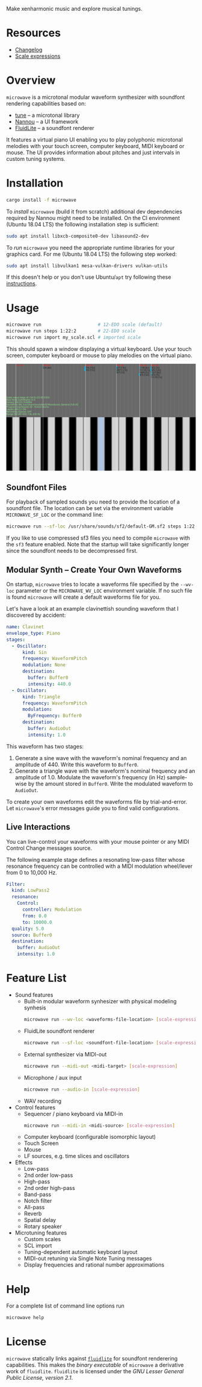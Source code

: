 Make xenharmonic music and explore musical tunings.

# Resources

- [Changelog](https://github.com/Woyten/tune/releases)
- [Scale expressions](https://crates.io/crates/tune-cli)

# Overview

`microwave` is a microtonal modular waveform synthesizer with soundfont rendering capabilities based on:

- [tune](https://crates.io/crates/tune) &ndash; a microtonal library
- [Nannou](https://nannou.cc/) &ndash; a UI framework
- [FluidLite](https://crates.io/crates/fluidlite) &ndash; a soundfont renderer

It features a virtual piano UI enabling you to play polyphonic microtonal melodies with your touch screen, computer keyboard, MIDI keyboard or mouse. The UI provides information about pitches and just intervals in custom tuning systems.

# Installation

```bash
cargo install -f microwave
```

To *install* `microwave` (build it from scratch) additional dev dependencies required by Nannou might need to be installed. On the CI environment (Ubuntu 18.04 LTS) the following installation step is sufficient:

```bash
sudo apt install libxcb-composite0-dev libasound2-dev
```

To *run* `microwave` you need the appropriate runtime libraries for your graphics card. For me (Ubuntu 18.04 LTS) the following step worked:

```bash
sudo apt install libvulkan1 mesa-vulkan-drivers vulkan-utils
```

If this doesn't help or you don't use Ubuntu/`apt` try following these [instructions](https://guide.nannou.cc/getting_started/platform-specific_setup.html).

# Usage

```bash
microwave run                     # 12-EDO scale (default)
microwave run steps 1:22:2        # 22-EDO scale
microwave run import my_scale.scl # imported scale
```

This should spawn a window displaying a virtual keyboard. Use your touch screen, computer keyboard or mouse to play melodies on the virtual piano.

![](https://github.com/Woyten/tune/raw/master/microwave/screenshot.png)

## Soundfont Files

For playback of sampled sounds you need to provide the location of a soundfont file. The location can be set via the environment variable `MICROWAVE_SF_LOC` or the command line:

```bash
microwave run --sf-loc /usr/share/sounds/sf2/default-GM.sf2 steps 1:22:2
```

If you like to use compressed sf3 files you need to compile `microwave` with the `sf3` feature enabled. Note that the startup will take significantly longer since the soundfont needs to be decompressed first.

## Modular Synth &ndash; Create Your Own Waveforms

On startup, `microwave` tries to locate a waveforms file specified by the `--wv-loc` parameter or the `MICROWAVE_WV_LOC` environment variable. If no such file is found `microwave` will create a default waveforms file for you.

Let's have a look at an example clavinettish sounding waveform that I discovered by accident:

```yml
name: Clavinet
envelope_type: Piano
stages:
  - Oscillator:
      kind: Sin
      frequency: WaveformPitch
      modulation: None
      destination:
        buffer: Buffer0
        intensity: 440.0
  - Oscillator:
      kind: Triangle
      frequency: WaveformPitch
      modulation:
        ByFrequency: Buffer0
      destination:
        buffer: AudioOut
        intensity: 1.0
```

This waveform has two stages:

1. Generate a sine wave with the waveform's nominal frequency and an amplitude of 440. Write this waveform to `Buffer0`.
1. Generate a triangle wave with the waveform's nominal frequency and an amplitude of 1.0. Modulate the waveform's frequency (in Hz) sample-wise by the amount stored in `Buffer0`. Write the modulated waveform to `AudioOut`.

To create your own waveforms edit the waveforms file by trial-and-error. Let `microwave`'s error messages guide you to find valid configurations.

## Live Interactions

You can live-control your waveforms with your mouse pointer or any MIDI Control Change messages source.

The following example stage defines a resonating low-pass filter whose resonance frequency can be controlled with a MIDI modulation wheel/lever from 0 to 10,000 Hz.

```yml
Filter:
  kind: LowPass2
  resonance:
    Control:
      controller: Modulation
      from: 0.0
      to: 10000.0
  quality: 5.0
  source: Buffer0
  destination:
    buffer: AudioOut
    intensity: 1.0
```

# Feature List

- Sound features
  - Built-in modular waveform synhesizer with physical modeling synhesis
    ```bash
    microwave run --wv-loc <waveforms-file-location> [scale-expression]
    ```
  - FluidLite soundfont renderer
    ```bash
    microwave run --sf-loc <soundfont-file-location> [scale-expression]
    ```
  - External synthesizer via MIDI-out
    ```bash
    microwave run --midi-out <midi-target> [scale-expression]
    ```
  - Microphone / aux input
    ```bash
    microwave run --audio-in [scale-expression]
    ```
  - WAV recording
- Control features
  - Sequencer / piano keyboard via MIDI-in
    ```bash
    microwave run --midi-in <midi-source> [scale-expression]
    ```
  - Computer keyboard (configurable isomorphic layout)
  - Touch Screen
  - Mouse
  - LF sources, e.g. time slices and oscillators
- Effects
  - Low-pass
  - 2nd order low-pass
  - High-pass
  - 2nd order high-pass
  - Band-pass
  - Notch filter
  - All-pass
  - Reverb
  - Spatial delay
  - Rotary speaker
- Microtuning features
  - Custom scales
  - SCL import
  - Tuning-dependent automatic keyboard layout
  - MIDI-out retuning via Single Note Tuning messages
  - Display frequencies and rational number approximations

# Help

For a complete list of command line options run

```bash
microwave help
```

# License

`microwave` statically links against [`fluidlite`](https://crates.io/crates/fluidlite) for soundfont renderering capabilities. This makes the *binary executable* of `microwave` a derivative  work of `fluidlite`. `fluidlite` is licensed under the *GNU Lesser General Public License, version 2.1*.
